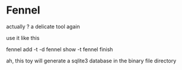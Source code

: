 # Fennel

actually ? a delicate tool again

use it like this

fennel add <name> -t <time> -d <describe>
fennel show -t <time>
fennel finish <note id> 

ah, this toy will generate a sqlite3 database in the binary file directory